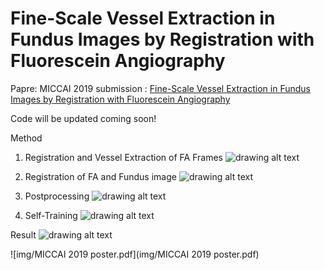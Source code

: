 # Fine-Scale Vessel Extraction in Fundus Images by Registration with Fluorescein Angiography

Papre: MICCAI 2019 submission : [Fine-Scale Vessel Extraction in Fundus Images by Registration with Fluorescein Angiography](https://doi.org/10.1007/978-3-030-32239-7_86)

Code will be updated coming soon!

Method
1. Registration and Vessel Extraction of FA Frames
![drawing alt text](https://docs.google.com/drawings/d/18QkSozUjbhO82psF1kfE6xpGPN90V-wGtu0fJvmokDI/export/png)

2. Registration of FA and Fundus image
![drawing alt text](https://docs.google.com/drawings/d/1aw6Pwv-o2xb1BObZENspnB2iGiWWN34eKoKDbxT_rCc/export/png)

3. Postprocessing
![drawing alt text](https://docs.google.com/drawings/d/1FqjAvwObMWQp4OxPiUYPoLkqY0_djtmMHlNLuu-iFxE/export/png)

4. Self-Training
![drawing alt text](https://docs.google.com/drawings/d/1RTmcClFZY4E4erEYMhEc3f3jq68_Adv7PCYEKpPPo44/export/png)

Result
![drawing alt text](https://docs.google.com/drawings/d/1oeAMFWDjx3b3783G_URXbvW4rqj4zXxJApnTha4iyc0/export/png)

![img/MICCAI 2019 poster.pdf](img/MICCAI 2019 poster.pdf)
